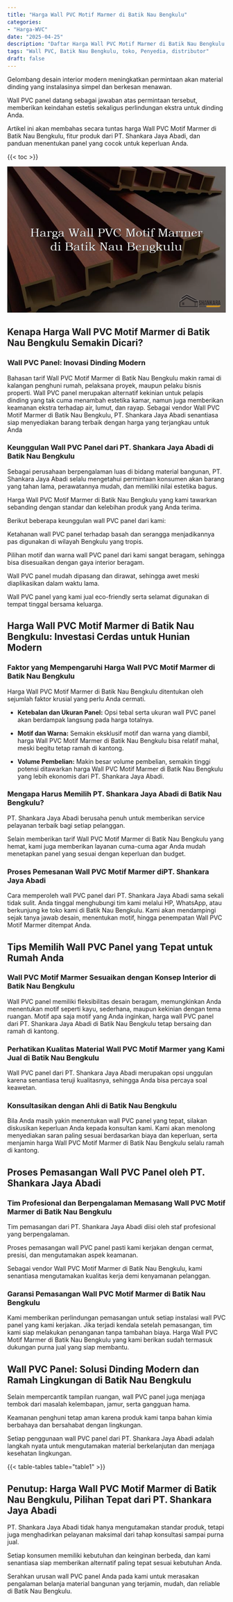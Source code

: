 ```yaml
---
title: "Harga Wall PVC Motif Marmer di Batik Nau Bengkulu"
categories: 
- "Harga-WVC"
date: "2025-04-25"
description: "Daftar Harga Wall PVC Motif Marmer di Batik Nau Bengkulu bagi tempat tinggal, perkantoran, serta gerai. Panel berkualitas, pilihan motif, variasi warna menarik, dengan jasa pemasangan dikerjakan oleh tim berpengalaman dan jaminan resmi!|Jasa penjualan Wall PVC Motif Marmer di Batik Nau Bengkulu untuk keperluan rumah, office, maupun gerai, dengan produk berkualitas dan pemasangan oleh tim berpengalaman serta garansi resmi.|Pilihan Wall PVC Motif Marmer di Batik Nau Bengkulu yang terpercaya bagi tempat tinggal, office, serta gerai, bersama produk berkualitas dan instalasi dikerjakan oleh tim berpengalaman serta garansi resmi.|Distribusi Wall PVC Motif Marmer di Batik Nau Bengkulu untuk tempat tinggal, kantor, serta ritel, beserta produk berkualitas dan penempatan dikerjakan oleh tenaga ahli ahli, disertai beserta jaminan resmi.}"
tags: "Wall PVC, Batik Nau Bengkulu, toko, Penyedia, distributor"
draft: false
---
```


Gelombang desain interior modern meningkatkan permintaan akan material dinding yang instalasinya simpel dan berkesan menawan.

Wall PVC panel datang sebagai jawaban atas permintaan tersebut, memberikan keindahan estetis sekaligus perlindungan ekstra untuk dinding Anda.

Artikel ini akan membahas secara tuntas harga Wall PVC Motif Marmer di Batik Nau Bengkulu, fitur produk dari PT. Shankara Jaya Abadi, dan panduan menentukan panel yang cocok untuk keperluan Anda.

{{< toc >}}

![Harga Wall PVC Motif Marmer di Batik Nau Bengkulu](/images/Harga-WVC/Harga-Wall-PVC-Motif-Marmer-di-Batik-Nau-Bengkulu.png)


## Kenapa Harga Wall PVC Motif Marmer di Batik Nau Bengkulu Semakin Dicari?

### Wall PVC Panel: Inovasi Dinding Modern

Bahasan tarif Wall PVC Motif Marmer di Batik Nau Bengkulu makin ramai di kalangan penghuni rumah, pelaksana proyek, maupun pelaku bisnis properti. Wall PVC panel merupakan alternatif kekinian untuk pelapis dinding yang tak cuma menambah estetika kamar, namun juga memberikan keamanan ekstra terhadap air, lumut, dan rayap. Sebagai vendor Wall PVC Motif Marmer di Batik Nau Bengkulu, PT. Shankara Jaya Abadi senantiasa siap menyediakan barang terbaik dengan harga yang terjangkau untuk Anda

### Keunggulan Wall PVC Panel dari PT. Shankara Jaya Abadi di Batik Nau Bengkulu

Sebagai perusahaan berpengalaman luas di bidang material bangunan, PT. Shankara Jaya Abadi selalu mengetahui permintaan konsumen akan barang yang tahan lama, perawatannya mudah, dan memiliki nilai estetika bagus.

Harga Wall PVC Motif Marmer di Batik Nau Bengkulu yang kami tawarkan sebanding dengan standar dan kelebihan produk yang Anda terima.

Berikut beberapa keunggulan wall PVC panel dari kami:

Ketahanan wall PVC panel terhadap basah dan serangga menjadikannya pas digunakan di wilayah Bengkulu yang tropis.

Pilihan motif dan warna wall PVC panel dari kami sangat beragam, sehingga bisa disesuaikan dengan gaya interior beragam.

Wall PVC panel mudah dipasang dan dirawat, sehingga awet meski diaplikasikan dalam waktu lama.

Wall PVC panel yang kami jual eco-friendly serta selamat digunakan di tempat tinggal bersama keluarga.

## Harga Wall PVC Motif Marmer di Batik Nau Bengkulu: Investasi Cerdas untuk Hunian Modern

### Faktor yang Mempengaruhi Harga Wall PVC Motif Marmer di Batik Nau Bengkulu

Harga Wall PVC Motif Marmer di Batik Nau Bengkulu ditentukan oleh sejumlah faktor krusial yang perlu Anda cermati.

- **Ketebalan dan Ukuran Panel:** Opsi tebal serta ukuran wall PVC panel akan berdampak langsung pada harga totalnya.

- **Motif dan Warna:** Semakin eksklusif motif dan warna yang diambil, harga Wall PVC Motif Marmer di Batik Nau Bengkulu bisa relatif mahal, meski begitu tetap ramah di kantong.

- **Volume Pembelian:** Makin besar volume pembelian, semakin tinggi potensi ditawarkan harga Wall PVC Motif Marmer di Batik Nau Bengkulu yang lebih ekonomis dari PT. Shankara Jaya Abadi.

### Mengapa Harus Memilih PT. Shankara Jaya Abadi di Batik Nau Bengkulu?

PT. Shankara Jaya Abadi berusaha penuh untuk memberikan service pelayanan terbaik bagi setiap pelanggan.

Selain memberikan tarif Wall PVC Motif Marmer di Batik Nau Bengkulu yang hemat, kami juga memberikan layanan cuma-cuma agar Anda mudah menetapkan panel yang sesuai dengan keperluan dan budget.

### Proses Pemesanan Wall PVC Motif Marmer diPT. Shankara Jaya Abadi

Cara memperoleh wall PVC panel dari PT. Shankara Jaya Abadi sama sekali tidak sulit. Anda tinggal menghubungi tim kami melalui HP, WhatsApp, atau berkunjung ke toko kami di Batik Nau Bengkulu. Kami akan mendampingi sejak tanya jawab desain, menentukan motif, hingga penempatan Wall PVC Motif Marmer ditempat Anda.

## Tips Memilih Wall PVC Panel yang Tepat untuk Rumah Anda

### Wall PVC Motif Marmer Sesuaikan dengan Konsep Interior di Batik Nau Bengkulu

Wall PVC panel memiliki fleksibilitas desain beragam, memungkinkan Anda menentukan motif seperti kayu, sederhana, maupun kekinian dengan tema ruangan. Motif apa saja motif yang Anda inginkan, harga wall PVC panel dari PT. Shankara Jaya Abadi di Batik Nau Bengkulu tetap bersaing dan ramah di kantong.

### Perhatikan Kualitas Material Wall PVC Motif Marmer yang Kami Jual di Batik Nau Bengkulu

Wall PVC panel dari PT. Shankara Jaya Abadi merupakan opsi unggulan karena senantiasa teruji kualitasnya, sehingga Anda bisa percaya soal keawetan.

### Konsultasikan dengan Ahli di Batik Nau Bengkulu

Bila Anda masih yakin menentukan wall PVC panel yang tepat, silakan diskusikan keperluan Anda kepada konsultan kami. Kami akan menolong menyediakan saran paling sesuai berdasarkan biaya dan keperluan, serta menjamin harga Wall PVC Motif Marmer di Batik Nau Bengkulu selalu ramah di kantong.

## Proses Pemasangan Wall PVC Panel oleh PT. Shankara Jaya Abadi

### Tim Profesional dan Berpengalaman Memasang Wall PVC Motif Marmer di Batik Nau Bengkulu

Tim pemasangan dari PT. Shankara Jaya Abadi diisi oleh staf profesional yang berpengalaman.

Proses pemasangan wall PVC panel pasti kami kerjakan dengan cermat, presisi, dan mengutamakan aspek keamanan.

Sebagai vendor Wall PVC Motif Marmer di Batik Nau Bengkulu, kami senantiasa mengutamakan kualitas kerja demi kenyamanan pelanggan.

### Garansi Pemasangan Wall PVC Motif Marmer di Batik Nau Bengkulu

Kami memberikan perlindungan pemasangan untuk setiap instalasi wall PVC panel yang kami kerjakan. Jika terjadi kendala setelah pemasangan, tim kami siap melakukan penanganan tanpa tambahan biaya. Harga Wall PVC Motif Marmer di Batik Nau Bengkulu yang kami berikan sudah termasuk dukungan purna jual yang siap membantu.

## Wall PVC Panel: Solusi Dinding Modern dan Ramah Lingkungan di Batik Nau Bengkulu

Selain mempercantik tampilan ruangan, wall PVC panel juga menjaga tembok dari masalah kelembapan, jamur, serta gangguan hama.

Keamanan penghuni tetap aman karena produk kami tanpa bahan kimia berbahaya dan bersahabat dengan lingkungan.

Setiap penggunaan wall PVC panel dari PT. Shankara Jaya Abadi adalah langkah nyata untuk mengutamakan material berkelanjutan dan menjaga kesehatan lingkungan.

{{< table-tables table="table1" >}}

## Penutup: Harga Wall PVC Motif Marmer di Batik Nau Bengkulu, Pilihan Tepat dari PT. Shankara Jaya Abadi

PT. Shankara Jaya Abadi tidak hanya mengutamakan standar produk, tetapi juga menghadirkan pelayanan maksimal dari tahap konsultasi sampai purna jual.

Setiap konsumen memiliki kebutuhan dan keinginan berbeda, dan kami senantiasa siap memberikan alternatif paling tepat sesuai kebutuhan Anda.

Serahkan urusan wall PVC panel Anda pada kami untuk merasakan pengalaman belanja material bangunan yang terjamin, mudah, dan reliable di Batik Nau Bengkulu.